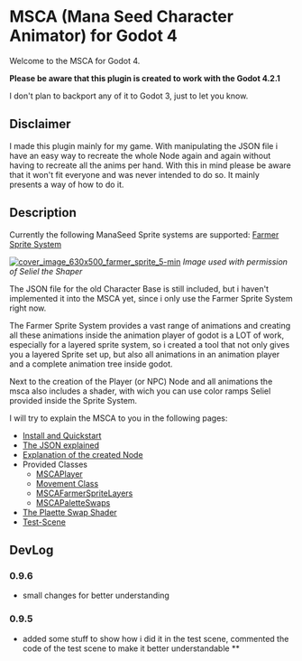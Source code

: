 # MSCA (Mana Seed Character Animator) for Godot 4
Welcome to the MSCA for Godot 4. 

__Please be aware that this plugin is created to work with the Godot 4.2.1__

I don't plan to backport any of it to Godot 3, just to let you know.

## Disclaimer
I made this plugin mainly for my game. With manipulating the JSON file i have an easy way to recreate the whole Node again and again without having to recreate all the anims per hand. 
With this in mind please be aware that it won't fit everyone and was never intended to do so. It mainly presents a way of how to do it.

## Description
Currently the following ManaSeed Sprite systems are supported:
[Farmer Sprite System](https://seliel-the-shaper.itch.io/farmer-base)
  
[![cover_image_630x500_farmer_sprite_5-min](https://github.com/feendrache/Godot4_msca/assets/33016907/4a15f9d3-8190-4d47-8e70-786824704491)](https://seliel-the-shaper.itch.io/farmer-base)
*Image used with permission of Seliel the Shaper*

The JSON file for the old Character Base is still included, but i haven't implemented it into the MSCA yet, since i only use the Farmer Sprite System right now.

The Farmer Sprite System provides a vast range of animations and creating all these animations inside the animation player of godot is a LOT of work, especially for a layered sprite system, so i created a tool that not only gives you a layered Sprite set up, but also all animations in an animation player and a complete animation tree inside godot. 

Next to the creation of the Player (or NPC) Node and all animations the msca also includes a shader, with wich you can use color ramps Seliel provided inside the Sprite System.

I will try to explain the MSCA to you in the following pages:
- [Install and Quickstart](/docs/quickstart.md)
- [The JSON explained](/docs/jsons_explained.md)
- [Explanation of the created Node](/docs/player_node.md)
- Provided Classes
  - [MSCAPlayer](docs/MSCAPlayer.md)
  - [Movement Class](docs/movement.md)
  - [MSCAFarmerSpriteLayers](docs/MSCAFarmerSpriteLayers.md)
  - [MSCAPaletteSwaps](docs/MSCAPaletteSwaps.md)
- [The Plaette Swap Shader](docs/paletteShader.md)
- [Test-Scene](docs/TestScene.md)

## DevLog
### 0.9.6
- small changes for better understanding
### 0.9.5
- added some stuff to show how i did it in the test scene, commented the code of the test scene to make it better understandable
**
